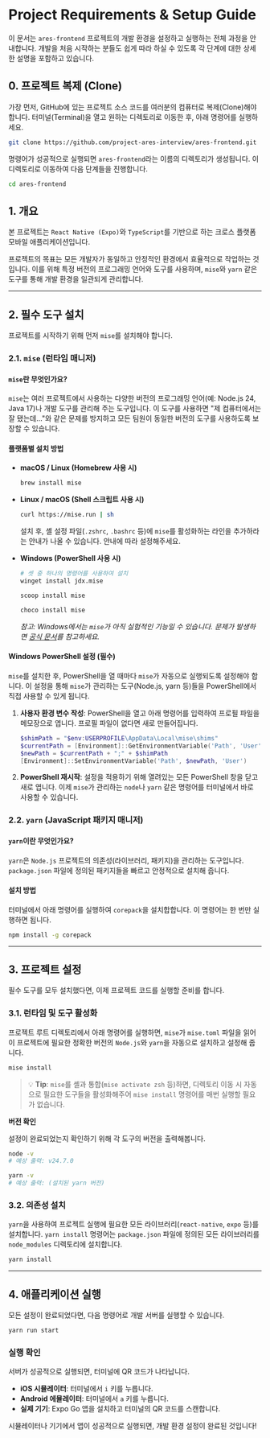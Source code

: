 # Project Requirements & Setup Guide

이 문서는 `ares-frontend` 프로젝트의 개발 환경을 설정하고 실행하는 전체 과정을 안내합니다. 개발을 처음 시작하는 분들도 쉽게 따라 하실 수 있도록 각 단계에 대한 상세한 설명을 포함하고 있습니다.

## 0. 프로젝트 복제 (Clone)

가장 먼저, GitHub에 있는 프로젝트 소스 코드를 여러분의 컴퓨터로 복제(Clone)해야 합니다. 터미널(Terminal)을 열고 원하는 디렉토리로 이동한 후, 아래 명령어를 실행하세요.

```bash
git clone https://github.com/project-ares-interview/ares-frontend.git
```

명령어가 성공적으로 실행되면 `ares-frontend`라는 이름의 디렉토리가 생성됩니다. 이 디렉토리로 이동하여 다음 단계들을 진행합니다.

```bash
cd ares-frontend
```

## 1. 개요

본 프로젝트는 `React Native (Expo)`와 `TypeScript`를 기반으로 하는 크로스 플랫폼 모바일 애플리케이션입니다.

프로젝트의 목표는 모든 개발자가 동일하고 안정적인 환경에서 효율적으로 작업하는 것입니다. 이를 위해 특정 버전의 프로그래밍 언어와 도구를 사용하며, `mise`와 `yarn` 같은 도구를 통해 개발 환경을 일관되게 관리합니다.

---

## 2. 필수 도구 설치

프로젝트를 시작하기 위해 먼저 `mise`를 설치해야 합니다.

### 2.1. `mise` (런타임 매니저)

#### `mise`란 무엇인가요?

`mise`는 여러 프로젝트에서 사용하는 다양한 버전의 프로그래밍 언어(예: Node.js 24, Java 17)나 개발 도구를 관리해 주는 도구입니다. 이 도구를 사용하면 "제 컴퓨터에서는 잘 됐는데..."와 같은 문제를 방지하고 모든 팀원이 동일한 버전의 도구를 사용하도록 보장할 수 있습니다.

#### 플랫폼별 설치 방법

- **macOS / Linux (Homebrew 사용 시)**

    ```bash
    brew install mise
    ```

- **Linux / macOS (Shell 스크립트 사용 시)**

    ```bash
    curl https://mise.run | sh
    ```

    설치 후, 셸 설정 파일(`.zshrc`, `.bashrc` 등)에 `mise`를 활성화하는 라인을 추가하라는 안내가 나올 수 있습니다. 안내에 따라 설정해주세요.

- **Windows (PowerShell 사용 시)**

    ```bash
    # 셋 중 하나의 명령어를 사용하여 설치
    winget install jdx.mise

    scoop install mise

    choco install mise
    ```

    *참고: Windows에서는 `mise`가 아직 실험적인 기능일 수 있습니다. 문제가 발생하면 [공식 문서](https://mise.jdx.dev/getting-started.html)를 참고하세요.*

#### Windows PowerShell 설정 (필수)

`mise`를 설치한 후, PowerShell을 열 때마다 `mise`가 자동으로 실행되도록 설정해야 합니다.
이 설정을 통해 `mise`가 관리하는 도구(Node.js, yarn 등)들을 PowerShell에서 직접 사용할 수 있게 됩니다.

1. **사용자 환경 변수 작성**:
    PowerShell을 열고 아래 명령어를 입력하여 프로필 파일을 메모장으로 엽니다. 프로필 파일이 없다면 새로 만들어집니다.

    ```powershell
    $shimPath = "$env:USERPROFILE\AppData\Local\mise\shims"
    $currentPath = [Environment]::GetEnvironmentVariable('Path', 'User')
    $newPath = $currentPath + ";" + $shimPath
    [Environment]::SetEnvironmentVariable('Path', $newPath, 'User')
    ```

2. **PowerShell 재시작**:
    설정을 적용하기 위해 열려있는 모든 PowerShell 창을 닫고 새로 엽니다. 이제 `mise`가 관리하는 `node`나 `yarn` 같은 명령어를 터미널에서 바로 사용할 수 있습니다.

### 2.2. `yarn` (JavaScript 패키지 매니저)

#### `yarn`이란 무엇인가요?

`yarn`은 `Node.js` 프로젝트의 의존성(라이브러리, 패키지)을 관리하는 도구입니다. `package.json` 파일에 정의된 패키지들을 빠르고 안정적으로 설치해 줍니다.

#### 설치 방법

터미널에서 아래 명령어를 실행하여 `corepack`을 설치합합니다. 이 명령어는 한 번만 실행하면 됩니다.

```bash
npm install -g corepack
```

---

## 3. 프로젝트 설정

필수 도구를 모두 설치했다면, 이제 프로젝트 코드를 실행할 준비를 합니다.

### 3.1. 런타임 및 도구 활성화

프로젝트 루트 디렉토리에서 아래 명령어를 실행하면, `mise`가 `mise.toml` 파일을 읽어 이 프로젝트에 필요한 정확한 버전의 `Node.js`와 `yarn`을 자동으로 설치하고 설정해 줍니다.

```bash
mise install
```

> 💡 **Tip**: `mise`를 셸과 통합(`mise activate zsh` 등)하면, 디렉토리 이동 시 자동으로 필요한 도구들을 활성화해주어 `mise install` 명령어를 매번 실행할 필요가 없습니다.

**버전 확인**

설정이 완료되었는지 확인하기 위해 각 도구의 버전을 출력해봅니다.

```bash
node -v
# 예상 출력: v24.7.0

yarn -v
# 예상 출력: (설치된 yarn 버전)
```

### 3.2. 의존성 설치

`yarn`을 사용하여 프로젝트 실행에 필요한 모든 라이브러리(`react-native`, `expo` 등)를 설치합니다. `yarn install` 명령어는 `package.json` 파일에 정의된 모든 라이브러리를 `node_modules` 디렉토리에 설치합니다.

```bash
yarn install
```

---

## 4. 애플리케이션 실행

모든 설정이 완료되었다면, 다음 명령어로 개발 서버를 실행할 수 있습니다.

```bash
yarn run start
```

### 실행 확인

서버가 성공적으로 실행되면, 터미널에 QR 코드가 나타납니다.

- **iOS 시뮬레이터**: 터미널에서 `i` 키를 누릅니다.
- **Android 에뮬레이터**: 터미널에서 `a` 키를 누릅니다.
- **실제 기기**: Expo Go 앱을 설치하고 터미널의 QR 코드를 스캔합니다.

시뮬레이터나 기기에서 앱이 성공적으로 실행되면, 개발 환경 설정이 완료된 것입니다!
